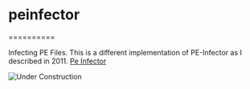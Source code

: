 # peinfector
==========

Infecting PE Files. This is a different implementation of PE-Infector as I described in 2011.
[Pe Infector](http://marcoramilli.blogspot.it/2011/03/pe-infector.html)

![Under Construction](http://best.unina.it/main/sites/default/files/400px-Work_in_Progress_Header.png)
